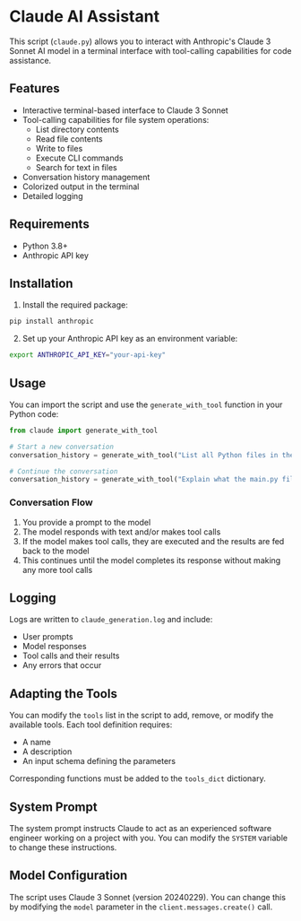 # Claude AI Assistant

This script (`claude.py`) allows you to interact with Anthropic's Claude 3 Sonnet AI model in a terminal interface with tool-calling capabilities for code assistance.

## Features

- Interactive terminal-based interface to Claude 3 Sonnet
- Tool-calling capabilities for file system operations:
  - List directory contents
  - Read file contents
  - Write to files
  - Execute CLI commands
  - Search for text in files
- Conversation history management
- Colorized output in the terminal
- Detailed logging

## Requirements

- Python 3.8+
- Anthropic API key

## Installation

1. Install the required package:

```bash
pip install anthropic
```

2. Set up your Anthropic API key as an environment variable:

```bash
export ANTHROPIC_API_KEY="your-api-key"
```

## Usage

You can import the script and use the `generate_with_tool` function in your Python code:

```python
from claude import generate_with_tool

# Start a new conversation
conversation_history = generate_with_tool("List all Python files in the current directory")

# Continue the conversation
conversation_history = generate_with_tool("Explain what the main.py file does", conversation_history)
```

### Conversation Flow

1. You provide a prompt to the model
2. The model responds with text and/or makes tool calls
3. If the model makes tool calls, they are executed and the results are fed back to the model
4. This continues until the model completes its response without making any more tool calls

## Logging

Logs are written to `claude_generation.log` and include:
- User prompts
- Model responses
- Tool calls and their results
- Any errors that occur

## Adapting the Tools

You can modify the `tools` list in the script to add, remove, or modify the available tools. Each tool definition requires:
- A name
- A description
- An input schema defining the parameters

Corresponding functions must be added to the `tools_dict` dictionary.

## System Prompt

The system prompt instructs Claude to act as an experienced software engineer working on a project with you. You can modify the `SYSTEM` variable to change these instructions.

## Model Configuration

The script uses Claude 3 Sonnet (version 20240229). You can change this by modifying the `model` parameter in the `client.messages.create()` call.